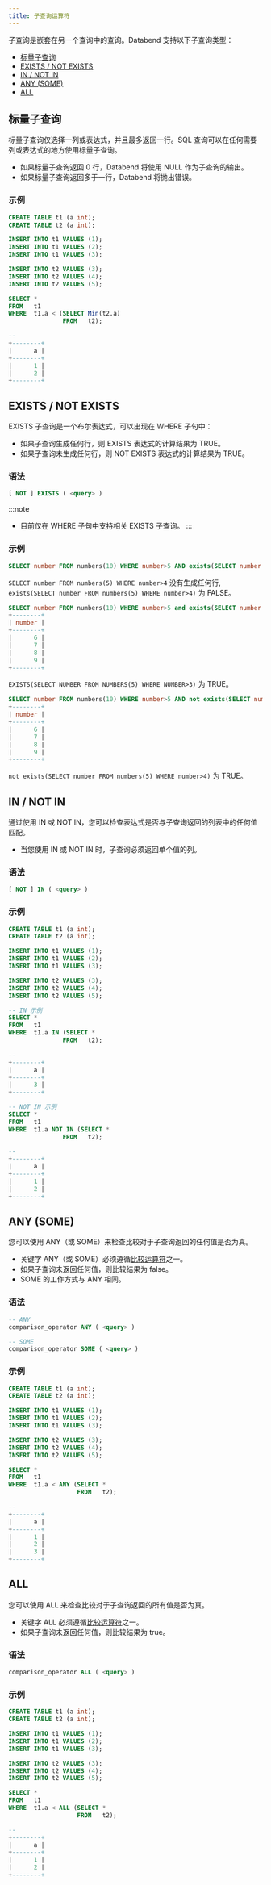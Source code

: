 ```yaml
---
title: 子查询运算符
---
```


子查询是嵌套在另一个查询中的查询。Databend 支持以下子查询类型：

- [标量子查询](#标量子查询)
- [EXISTS / NOT EXISTS](#exists--not-exists)
- [IN / NOT IN](#in--not-in)
- [ANY (SOME)](#any-some)
- [ALL](#all)

## 标量子查询

标量子查询仅选择一列或表达式，并且最多返回一行。SQL 查询可以在任何需要列或表达式的地方使用标量子查询。

- 如果标量子查询返回 0 行，Databend 将使用 NULL 作为子查询的输出。
- 如果标量子查询返回多于一行，Databend 将抛出错误。

### 示例

```sql
CREATE TABLE t1 (a int);
CREATE TABLE t2 (a int);

INSERT INTO t1 VALUES (1);
INSERT INTO t1 VALUES (2);
INSERT INTO t1 VALUES (3);

INSERT INTO t2 VALUES (3);
INSERT INTO t2 VALUES (4);
INSERT INTO t2 VALUES (5);

SELECT * 
FROM   t1 
WHERE  t1.a < (SELECT Min(t2.a) 
               FROM   t2); 

--
+--------+
|      a |
+--------+
|      1 |
|      2 |
+--------+
```

## EXISTS / NOT EXISTS

EXISTS 子查询是一个布尔表达式，可以出现在 WHERE 子句中：
* 如果子查询生成任何行，则 EXISTS 表达式的计算结果为 TRUE。
* 如果子查询未生成任何行，则 NOT EXISTS 表达式的计算结果为 TRUE。

### 语法

```sql
[ NOT ] EXISTS ( <query> )
```

:::note
* 目前仅在 WHERE 子句中支持相关 EXISTS 子查询。
:::

### 示例

```sql
SELECT number FROM numbers(10) WHERE number>5 AND exists(SELECT number FROM numbers(5) WHERE number>4);
```
`SELECT number FROM numbers(5) WHERE number>4` 没有生成任何行, `exists(SELECT number FROM numbers(5) WHERE number>4)` 为 FALSE。

```sql
SELECT number FROM numbers(10) WHERE number>5 and exists(SELECT number FROM numbers(5) WHERE number>3);
+--------+
| number |
+--------+
|      6 |
|      7 |
|      8 |
|      9 |
+--------+
```

`EXISTS(SELECT NUMBER FROM NUMBERS(5) WHERE NUMBER>3)` 为 TRUE。

```sql
SELECT number FROM numbers(10) WHERE number>5 AND not exists(SELECT number FROM numbers(5) WHERE number>4);
+--------+
| number |
+--------+
|      6 |
|      7 |
|      8 |
|      9 |
+--------+
```

`not exists(SELECT number FROM numbers(5) WHERE number>4)` 为 TRUE。

## IN / NOT IN

通过使用 IN 或 NOT IN，您可以检查表达式是否与子查询返回的列表中的任何值匹配。

- 当您使用 IN 或 NOT IN 时，子查询必须返回单个值的列。

### 语法

```sql
[ NOT ] IN ( <query> )
```

### 示例

```sql
CREATE TABLE t1 (a int);
CREATE TABLE t2 (a int);

INSERT INTO t1 VALUES (1);
INSERT INTO t1 VALUES (2);
INSERT INTO t1 VALUES (3);

INSERT INTO t2 VALUES (3);
INSERT INTO t2 VALUES (4);
INSERT INTO t2 VALUES (5);

-- IN 示例
SELECT * 
FROM   t1 
WHERE  t1.a IN (SELECT *
               FROM   t2);

--
+--------+
|      a |
+--------+
|      3 |
+--------+

-- NOT IN 示例
SELECT * 
FROM   t1 
WHERE  t1.a NOT IN (SELECT *
               FROM   t2);

--
+--------+
|      a |
+--------+
|      1 |
|      2 |
+--------+
```

## ANY (SOME)

您可以使用 ANY（或 SOME）来检查比较对于子查询返回的任何值是否为真。

- 关键字 ANY（或 SOME）必须遵循[比较运算符](comparison.md)之一。
- 如果子查询未返回任何值，则比较结果为 false。
- SOME 的工作方式与 ANY 相同。

### 语法

```sql
-- ANY
comparison_operator ANY ( <query> )

-- SOME
comparison_operator SOME ( <query> )
```

### 示例

```sql
CREATE TABLE t1 (a int);
CREATE TABLE t2 (a int);

INSERT INTO t1 VALUES (1);
INSERT INTO t1 VALUES (2);
INSERT INTO t1 VALUES (3);

INSERT INTO t2 VALUES (3);
INSERT INTO t2 VALUES (4);
INSERT INTO t2 VALUES (5);

SELECT * 
FROM   t1 
WHERE  t1.a < ANY (SELECT * 
                   FROM   t2);

--
+--------+
|      a |
+--------+
|      1 |
|      2 |
|      3 |
+--------+
```

## ALL

您可以使用 ALL 来检查比较对于子查询返回的所有值是否为真。

- 关键字 ALL 必须遵循[比较运算符](comparison.md)之一。
- 如果子查询未返回任何值，则比较结果为 true。

### 语法

```sql
comparison_operator ALL ( <query> )
```

### 示例

```sql
CREATE TABLE t1 (a int);
CREATE TABLE t2 (a int);

INSERT INTO t1 VALUES (1);
INSERT INTO t1 VALUES (2);
INSERT INTO t1 VALUES (3);

INSERT INTO t2 VALUES (3);
INSERT INTO t2 VALUES (4);
INSERT INTO t2 VALUES (5);

SELECT * 
FROM   t1 
WHERE  t1.a < ALL (SELECT * 
                   FROM   t2);

--
+--------+
|      a |
+--------+
|      1 |
|      2 |
+--------+
```